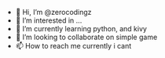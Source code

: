 - 👋 Hi, I’m @zerocodingz
- 👀 I’m interested in ...
- 🌱 I’m currently learning python, and kivy
- 💞️ I’m looking to collaborate on simple game
- 📫 How to reach me currently i cant

<!---
zerocodingz/zerocodingz is a ✨ special ✨ repository because its `README.md` (this file) appears on your GitHub profile.
You can click the Preview link to take a look at your changes.
--->
